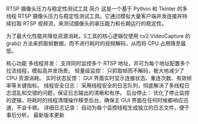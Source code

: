 RTSP 摄像头压力与稳定性测试工具
简介
这是一个基于 Python 和 Tkinter 的多线程 RTSP 摄像头压力与稳定性测试工具。它通过模拟大量客户端并发连接并持续拉取 RTSP 视频流，来测试摄像头的承压能力和长期运行的稳定性。

为了最大化性能并降低资源消耗，S工具的核心逻辑仅使用 cv2.VideoCapture 的 grab() 方法来抓取帧数据，而不进行耗时的视频解码，从而将 CPU 占用降至最低。

核心功能
多线程并发： 支持同时监控多个 RTSP 地址，并可为每个地址配置多个拉流线程，模拟高并发场景。
轻量级监控： 只抓取帧而不解码，极大地减少了 CPU 资源消耗。
实时状态反馈： GUI 界面实时显示连接状态、重连次数、有效帧率等关键指标。
线程安全日志： 采用线程安全的日志队列，彻底解决了多线程日志混乱和交错的问题，保证日志输出的清晰和有序。
后台停止： 优化了停止监控的逻辑，将耗时的线程清理操作移至后台，确保主 GUI 界面在任何时候都响应迅速，不会卡顿。
详细日志记录： 自动为每个监控线程生成独立的日志文件，便于事后分析。
最新版本更新
